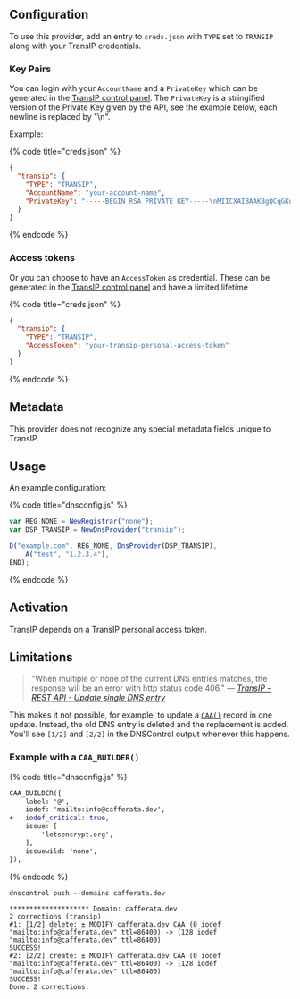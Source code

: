 ## Configuration

To use this provider, add an entry to `creds.json` with `TYPE` set to `TRANSIP`
along with your TransIP credentials.

### Key Pairs

You can login with your `AccountName` and a `PrivateKey` which can be generated in the [TransIP control panel](https://www.transip.nl/cp/account/api/). The `PrivateKey` is a stringified version of the Private Key given by the API, see the example below, each newline is replaced by "\n".

Example:

{% code title="creds.json" %}
```json
{
  "transip": {
    "TYPE": "TRANSIP",
    "AccountName": "your-account-name",
    "PrivateKey": "-----BEGIN RSA PRIVATE KEY-----\nMIICXAIBAAKBgQCqGKukO1De7zhZj6+H0qtjTkVxwTCpvKe4eCZ0FPqri0cb2JZfXJ/DgYSF6vUp\nwmJG8wVQZKjeGcjDOL5UlsuusFncCzWBQ7RKNUSesmQRMSGkVb1/3j+skZ6UtW+5u09lHNsj6tQ5\n1s1SPrCBkedbNf0Tp0GbMJDyR4e9T04ZZwIDAQABAoGAFijko56+qGyN8M0RVyaRAXz++xTqHBLh\n3tx4VgMtrQ+WEgCjhoTwo23KMBAuJGSYnRmoBZM3lMfTKevIkAidPExvYCdm5dYq3XToLkkLv5L2\npIIVOFMDG+KESnAFV7l2c+cnzRMW0+b6f8mR1CJzZuxVLL6Q02fvLi55/mbSYxECQQDeAw6fiIQX\nGukBI4eMZZt4nscy2o12KyYner3VpoeE+Np2q+Z3pvAMd/aNzQ/W9WaI+NRfcxUJrmfPwIGm63il\nAkEAxCL5HQb2bQr4ByorcMWm/hEP2MZzROV73yF41hPsRC9m66KrheO9HPTJuo3/9s5p+sqGxOlF\nL0NDt4SkosjgGwJAFklyR1uZ/wPJjj611cdBcztlPdqoxssQGnh85BzCj/u3WqBpE2vjvyyvyI5k\nX6zk7S0ljKtt2jny2+00VsBerQJBAJGC1Mg5Oydo5NwD6BiROrPxGo2bpTbu/fhrT8ebHkTz2epl\nU9VQQSQzY1oZMVX8i1m5WUTLPz2yLJIBQVdXqhMCQBGoiuSoSjafUhV7i1cEGpb88h5NBYZzWXGZ\n37sJ5QsW+sJyoNde3xH8vdXhzU7eT82D6X/scw9RZz+/6rCJ4p0=\n-----END RSA PRIVATE KEY-----"
  }
}
```
{% endcode %}

### Access tokens

Or you can choose to have an `AccessToken` as credential. These can be generated in the [TransIP control panel](https://www.transip.nl/cp/account/api/) and have a limited lifetime

{% code title="creds.json" %}
```json
{
  "transip": {
    "TYPE": "TRANSIP",
    "AccessToken": "your-transip-personal-access-token"
  }
}
```
{% endcode %}


## Metadata

This provider does not recognize any special metadata fields unique to TransIP.

## Usage

An example configuration:

{% code title="dnsconfig.js" %}
```javascript
var REG_NONE = NewRegistrar("none");
var DSP_TRANSIP = NewDnsProvider("transip");

D("example.com", REG_NONE, DnsProvider(DSP_TRANSIP),
    A("test", "1.2.3.4"),
END);
```
{% endcode %}

## Activation

TransIP depends on a TransIP personal access token.

## Limitations

> "When multiple or none of the current DNS entries matches, the response will be an error with http status code 406." — _[TransIP - REST API - Update single DNS entry](https://api.transip.nl/rest/docs.html#domains-dns-patch)_

This makes it not possible, for example, to update a [`CAA()`](../language-reference/domain-modifiers/CAA.md) record in one update. Instead, the old DNS entry is deleted and the replacement is added. You'll see `[1/2]` and `[2/2]` in the DNSControl output whenever this happens.

### Example with a `CAA_BUILDER()`

{% code title="dnsconfig.js" %}
```diff
CAA_BUILDER({
    label: '@',
    iodef: 'mailto:info@cafferata.dev',
+   iodef_critical: true,
    issue: [
        'letsencrypt.org',
    ],
    issuewild: 'none',
}),
```
{% endcode %}

```shell
dnscontrol push --domains cafferata.dev
```

```shell
******************** Domain: cafferata.dev
2 corrections (transip)
#1: [1/2] delete: ± MODIFY cafferata.dev CAA (0 iodef "mailto:info@cafferata.dev" ttl=86400) -> (128 iodef "mailto:info@cafferata.dev" ttl=86400)
SUCCESS!
#2: [2/2] create: ± MODIFY cafferata.dev CAA (0 iodef "mailto:info@cafferata.dev" ttl=86400) -> (128 iodef "mailto:info@cafferata.dev" ttl=86400)
SUCCESS!
Done. 2 corrections.
```
